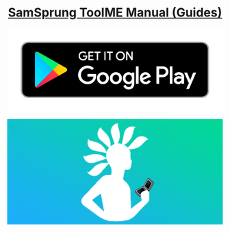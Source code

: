 <p align="center">
  <a href="https://samsprung.github.io/keyboard/"><h1 align="center">SamSprung TooIME Manual (Guides)</h1></a>
</p>

<p align="center">
  <a href="https://play.google.com/store/apps/details?id=com.eightbit.samsprung.ime"><img src="assets/google-play-badge.png" /></a>
</p>

![SamSprung Logo](assets/feature_graphic.png)